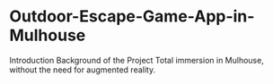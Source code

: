 # Outdoor-Escape-Game-App-in-Mulhouse
Introduction Background of the Project Total immersion in Mulhouse, without the need for augmented reality.
